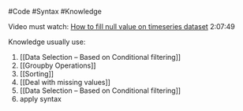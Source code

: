 #Code #Syntax #Knowledge

Video must watch:
[How to fill null value on timeseries dataset](https://www.youtube.com/watch?v=yNQeH7bp8JM) 2:07:49

Knowledge usually use:
1. [[Data Selection – Based on Conditional filtering]]
2. [[Groupby Operations]]
3. [[Sorting]]
4. [[Deal with missing values]]
5. [[Data Selection – Based on Conditional filtering]]
6. apply syntax 
